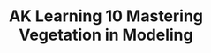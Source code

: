 ---
layout: product
title: "AK Learning 10 Mastering Vegetation in Modeling   "
price: "1400" 
desc: "Knjiga o maketarskim tehnikama"
img_path: "/assets/img/AK295.webp"
brand: "AK"
available: false
special_offer: false
new: false
soon: false
cat: "090000"
subcat: "090200"
subsubcat: "090202"
sifra: "AK295"
popular: true
---
